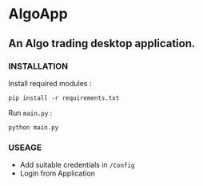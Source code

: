 # AlgoApp

## An Algo trading desktop application.

### INSTALLATION

Install required modules : 

```pip install -r requirements.txt```

Run `main.py` : 

```python main.py```

### USEAGE

- Add suitable credentials in `/Config`
- Login from Application
